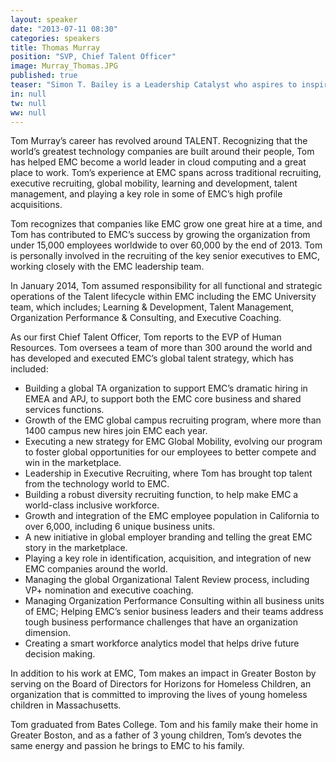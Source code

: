 ```yaml
---
layout: speaker
date: "2013-07-11 08:30"
categories: speakers
title: Thomas Murray
position: "SVP, Chief Talent Officer"
image: Murray_Thomas.JPG
published: true
teaser: "Simon T. Bailey is a Leadership Catalyst who aspires to inspire 10% of the world’s population to find their passion and release their brilliance."
in: null
tw: null
ww: null
---
```

Tom Murray’s career has revolved around TALENT. Recognizing that the world’s greatest technology companies are built around their people, Tom has helped EMC become a world leader in cloud computing and a great place to work. Tom’s experience at EMC spans across traditional recruiting, executive recruiting, global mobility, learning and development, talent management, and playing a key role in some of EMC’s high profile acquisitions.

Tom recognizes that companies like EMC grow one great hire at a time, and Tom has contributed to EMC’s success by growing the organization from under 15,000 employees worldwide to over 60,000 by the end of 2013. Tom is personally involved in the recruiting of the key senior executives to EMC, working closely with the EMC leadership team.

In January 2014, Tom assumed responsibility for all functional and strategic operations of the Talent lifecycle within EMC including the EMC University team, which includes; Learning & Development, Talent Management, Organization Performance & Consulting, and Executive Coaching.

As our first Chief Talent Officer, Tom reports to the EVP of Human Resources. Tom oversees a team of more than 300 around the world and has developed and executed EMC’s global talent strategy, which has included:
* Building a global TA organization to support EMC’s dramatic hiring in EMEA and APJ, to support both the EMC core business and shared services functions.
* Growth of the EMC global campus recruiting program, where more than 1400 campus new hires join EMC each year.
* Executing a new strategy for EMC Global Mobility, evolving our program to foster global opportunities for our employees to better compete and win in the marketplace.
* Leadership in Executive Recruiting, where Tom has brought top talent from the technology world to EMC.
* Building a robust diversity recruiting function, to help make EMC a world-class inclusive workforce.
* Growth and integration of the EMC employee population in California to over 6,000, including 6 unique business units.
* A new initiative in global employer branding and telling the great EMC story in the marketplace.
* Playing a key role in identification, acquisition, and integration of new EMC companies around the world.
* Managing the global Organizational Talent Review process, including VP+ nomination and executive coaching.
* Managing Organization Performance Consulting within all business units of EMC; Helping EMC’s senior business leaders and their teams address tough business performance challenges that have an organization dimension.
* Creating a smart workforce analytics model that helps drive future decision making.

In addition to his work at EMC, Tom makes an impact in Greater Boston by serving on the Board of Directors for Horizons for Homeless Children, an organization that is committed to improving the lives of young homeless children in Massachusetts.

Tom graduated from Bates College. Tom and his family make their home in Greater Boston, and as a father of 3 young children, Tom’s devotes the same energy and passion he brings to EMC to his family.
